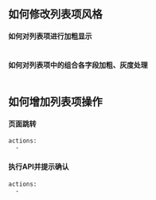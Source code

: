 ## 如何修改列表项风格

#### 如何对列表项进行加粗显示
```
```

#### 如何对列表项中的组合各字段加粗、灰度处理
```
```


## 如何增加列表项操作

#### 页面跳转
```
actions:
  - 
```

#### 执行API并提示确认
```
actions:
  -
```
